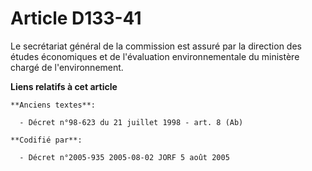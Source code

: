 # Article D133-41

Le secrétariat général de la commission est assuré par la direction des études économiques et de l'évaluation
environnementale du ministère chargé de l'environnement.

**Liens relatifs à cet article**

	**Anciens textes**:

	  - Décret n°98-623 du 21 juillet 1998 - art. 8 (Ab)

	**Codifié par**:

	  - Décret n°2005-935 2005-08-02 JORF 5 août 2005
